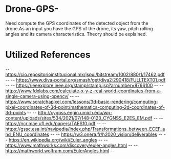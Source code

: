 # Drone-GPS-
Need compute the GPS coordinates of the detected object from the drone.As an input you have the GPS of the drone, its yaw, pitch rolling angles and its camera characteristics. Theory should be explained.




# Utilized References
-- https://cio.repositorioinstitucional.mx/jspui/bitstream/1002/880/1/17462.pdf --
-- https://www.diva-portal.org/smash/get/diva2:290418/FULLTEXT01.pdf --
-- https://ieeexplore.ieee.org/stamp/stamp.jsp?arnumber=8766100 --
-- https://www.fdxlabs.com/calculate-x-y-z-real-world-coordinates-from-a-single-camera-using-opencv/ --
-- https://www.scratchapixel.com/lessons/3d-basic-rendering/computing-pixel-coordinates-of-3d-point/mathematics-computing-2d-coordinates-of-3d-points --
-- http://cygnss.engin.umich.edu/wp-content/uploads/sites/534/2021/07/148-0123_CYGNSS_E2ES_EM.pdf --
-- https://ncr.mae.ufl.edu/papers/TAES10.pdf --
-- https://gssc.esa.int/navipedia/index.php/Transformations_between_ECEF_and_ENU_coordinates --
-- https://w3.onera.fr/h2020_vision/deliverables --
-- https://en.wikipedia.org/wiki/Euler_angles --
-- https://www.mathworks.com/discovery/euler-angles.html --
-- https://mathworld.wolfram.com/EulerAngles.html --
